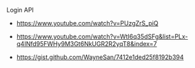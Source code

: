 Login API
- https://www.youtube.com/watch?v=PUzgZrS_piQ
- https://www.youtube.com/watch?v=WtI6q35dSFg&list=PLx-q4INfd95FWHy9M3Gt6NkUGR2R2yqT8&index=7




- https://gist.github.com/WayneSan/7412e1ded25f8192b394
